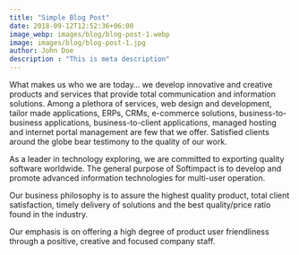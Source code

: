 ```yaml
---
title: "Simple Blog Post"
date: 2018-09-12T12:52:36+06:00
image_webp: images/blog/blog-post-1.webp
image: images/blog/blog-post-1.jpg
author: John Doe
description : "This is meta description"
---
```


	
What makes us who we are today…
we develop innovative and creative products and services that provide total communication and information solutions. Among a plethora of services, web design and development, tailor made applications, ERPs, CRMs, e-commerce solutions, business-to-business applications, business-to-client applications, managed hosting and internet portal management are few that we offer. Satisfied clients around the globe bear testimony to the quality of our work.

As a leader in technology exploring, we are committed to exporting quality software worldwide.
The general purpose of Softimpact is to develop and promote advanced information technologies for multi-user operation.

Our business philosophy is to assure the highest quality product, total client satisfaction, timely delivery of solutions and the best quality/price ratio found in the industry.

Our emphasis is on offering a high degree of product user friendliness through a positive, creative and focused company staff.